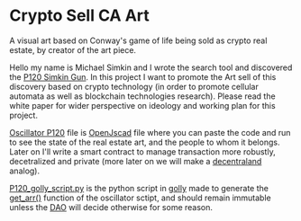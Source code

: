 # Crypto Sell CA Art
A visual art based on Conway's game of life being sold as crypto real estate, by creator of the art piece.

Hello my name is Michael Simkin and I wrote the search tool and discovered the [P120 Simkin Gun](http://www.conwaylife.com/wiki/Simkin_glider_gun). In this project I want to promote the Art sell of this discovery based on crypto technology (in order to promote cellular automata as well as blockchain technologies research). Please read the white paper for wider perspective on ideology and working plan for this project.

[Oscillator P120](Oscillator_P120.jscad) file is [OpenJscad](https://openjscad.org/) file where you can paste the code and run to see the state of the real estate art, and the people to whom it belongs. Later on I'll write a smart contract to manage transaction more robustly, decetralized and private (more later on we will make a [decentraland](https://decentraland.org/) analog). 

[P120_golly_script.py](P120_golly_script.py) is the python script in [golly](http://golly.sourceforge.net/) made to generate the [get_arr()](Oscillator_P120.jscad#L6) function of the oscillator sctipt, and should remain immutable unless the [DAO](https://en.wikipedia.org/wiki/Decentralized_autonomous_organization) will decide otherwise for some reason. 

